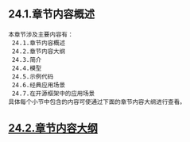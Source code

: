 
## 24.1.章节内容概述
    本章节涉及主要内容有：
     24.1.章节内容概述
     24.2.章节内容大纲
     24.3.简介
     24.4.模型
     24.5.示例代码
     24.6.经典应用场景
     24.7.在开源框架中的应用场景
	具体每个小节中包含的内容可使通过下面的章节内容大纲进行查看。

## <a href="/enhance/markmap/general/designpattern/designpattern-java/chapter/designpattern-java-outline5-chapter24.html" target="_blank">24.2.章节内容大纲</a>

<Markmap localtion="/enhance/markmap/general/designpattern/designpattern-java/chapter/designpattern-java-outline5-chapter24.html" height="500rem"/>



